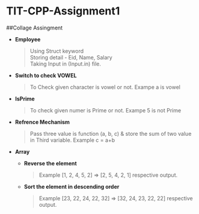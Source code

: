 # TIT-CPP-Assignment1

##Collage Assingment 

- **Employee**
  > Using Struct keyword<br />
  > Storing detail - Eid, Name, Salary<br />
  > Taking Input in (Input.in) file.<br />

- **Switch to check VOWEL**
  > To Check given character is vowel or not.
  > Exampe a is vowel
  
- **IsPrime**
  > To check given numer is Prime or not.
  > Exampe 5 is not Prime
  
- **Refrence Mechanism**
  > Pass three value is function (a, b, c) & store the sum of two value in Third variable.
  > Example c = a+b
  
- **Array**
  - **Reverse the element**
    > Example [1, 2, 4, 5, 2] => [2, 5, 4, 2, 1] respective output.
  
  - **Sort the element in descending order**
    > Example [23, 22, 24, 22, 32] => [32, 24, 23, 22, 22] respective output.
